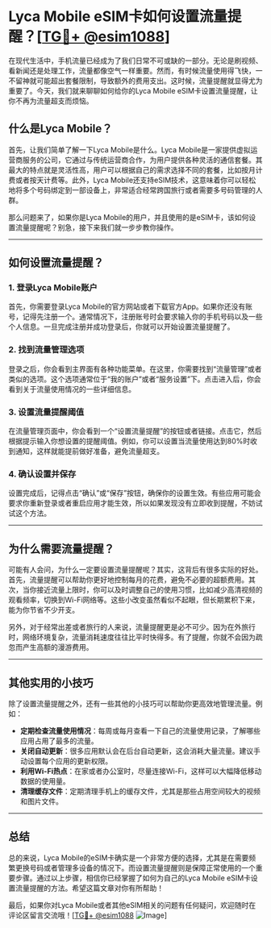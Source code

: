 # Lyca Mobile eSIM卡如何设置流量提醒？[[TG💪+ @esim1088](https://t.me/s/esim1088)]

在现代生活中，手机流量已经成为了我们日常不可或缺的一部分。无论是刷视频、看新闻还是处理工作，流量都像空气一样重要。然而，有时候流量使用得飞快，一不留神就可能超出套餐限制，导致额外的费用支出。这时候，流量提醒就显得尤为重要了。今天，我们就来聊聊如何给你的Lyca Mobile eSIM卡设置流量提醒，让你不再为流量超支而烦恼。

## 什么是Lyca Mobile？

首先，让我们简单了解一下Lyca Mobile是什么。Lyca Mobile是一家提供虚拟运营商服务的公司，它通过与传统运营商合作，为用户提供各种灵活的通信套餐。其最大的特点就是灵活性高，用户可以根据自己的需求选择不同的套餐，比如按月计费或者按天计费等。此外，Lyca Mobile还支持eSIM技术，这意味着你可以轻松地将多个号码绑定到一部设备上，非常适合经常跨国旅行或者需要多号码管理的人群。

那么问题来了，如果你是Lyca Mobile的用户，并且使用的是eSIM卡，该如何设置流量提醒呢？别急，接下来我们就一步步教你操作。

---

## 如何设置流量提醒？

### 1. 登录Lyca Mobile账户

首先，你需要登录Lyca Mobile的官方网站或者下载官方App。如果你还没有账号，记得先注册一个。通常情况下，注册账号时会要求输入你的手机号码以及一些个人信息。一旦完成注册并成功登录后，你就可以开始设置流量提醒了。

### 2. 找到流量管理选项

登录之后，你会看到主界面有各种功能菜单。在这里，你需要找到“流量管理”或者类似的选项。这个选项通常位于“我的账户”或者“服务设置”下。点击进入后，你会看到关于流量使用情况的一些详细信息。

### 3. 设置流量提醒阈值

在流量管理页面中，你会看到一个“设置流量提醒”的按钮或者链接。点击它，然后根据提示输入你想设置的提醒阈值。例如，你可以设置当流量使用达到80%时收到通知，这样就能提前做好准备，避免流量超支。

### 4. 确认设置并保存

设置完成后，记得点击“确认”或“保存”按钮，确保你的设置生效。有些应用可能会要求你重新登录或者重启应用才能生效，所以如果发现没有立即收到提醒，不妨试试这个方法。

---

## 为什么需要流量提醒？

可能有人会问，为什么一定要设置流量提醒呢？其实，这背后有很多实际的好处。首先，流量提醒可以帮助你更好地控制每月的花费，避免不必要的超额费用。其次，当你接近流量上限时，你可以及时调整自己的使用习惯，比如减少高清视频的观看频率，切换到Wi-Fi网络等。这些小改变虽然看似不起眼，但长期累积下来，能为你节省不少开支。

另外，对于经常出差或者旅行的人来说，流量提醒更是必不可少。因为在外旅行时，网络环境复杂，流量消耗速度往往比平时快得多。有了提醒，你就不会因为疏忽而产生高额的漫游费用。

---

## 其他实用的小技巧

除了设置流量提醒之外，还有一些其他的小技巧可以帮助你更高效地管理流量。例如：

- **定期检查流量使用情况**：每周或每月查看一下自己的流量使用记录，了解哪些应用占用了最多的流量。
- **关闭自动更新**：很多应用默认会在后台自动更新，这会消耗大量流量。建议手动设置每个应用的更新权限。
- **利用Wi-Fi热点**：在家或者办公室时，尽量连接Wi-Fi，这样可以大幅降低移动数据的使用量。
- **清理缓存文件**：定期清理手机上的缓存文件，尤其是那些占用空间较大的视频和图片文件。

---

## 总结

总的来说，Lyca Mobile的eSIM卡确实是一个非常方便的选择，尤其是在需要频繁更换号码或者管理多设备的情况下。而设置流量提醒则是保障正常使用的一个重要步骤。通过以上步骤，相信你已经掌握了如何为自己的Lyca Mobile eSIM卡设置流量提醒的方法。希望这篇文章对你有所帮助！

最后，如果你对Lyca Mobile或者其他eSIM相关的问题有任何疑问，欢迎随时在评论区留言交流哦！[[TG💪+ @esim1088](https://t.me/s/esim1088) ![Image](https://i.postimg.cc/4NQfJmqS/Snipaste-2025-05-13-00-14-12.png)]